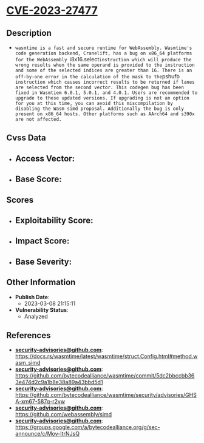 
# [CVE-2023-27477](https://cve.mitre.org/cgi-bin/cvename.cgi?name=CVE-2023-27477)

## Description

- `wasmtime is a fast and secure runtime for WebAssembly. Wasmtime's code generation backend, Cranelift, has a bug on x86_64 platforms for the WebAssembly `i8x16.select` instruction which will produce the wrong results when the same operand is provided to the instruction and some of the selected indices are greater than 16. There is an off-by-one error in the calculation of the mask to the `pshufb` instruction which causes incorrect results to be returned if lanes are selected from the second vector. This codegen bug has been fixed in Wasmtiem 6.0.1, 5.0.1, and 4.0.1. Users are recommended to upgrade to these updated versions. If upgrading is not an option for you at this time, you can avoid this miscompilation by disabling the Wasm simd proposal. Additionally the bug is only present on x86_64 hosts. Other platforms such as AArch64 and s390x are not affected.`

## Cvss Data

- **Access Vector**:
  - 
- **Base Score**:
  - 

## Scores

- **Exploitability Score**:
  - 
- **Impact Score**:
  - 
- **Base Severity**:
  - 

## Other Information

- **Publish Date**:
  - 2023-03-08 21:15:11
- **Vulnerability Status**:
  - Analyzed

## References

- **security-advisories@github.com**: https://docs.rs/wasmtime/latest/wasmtime/struct.Config.html#method.wasm_simd
- **security-advisories@github.com**: https://github.com/bytecodealliance/wasmtime/commit/5dc2bbccbb363e474d2c9a1b8e38a89a43bbd5d1
- **security-advisories@github.com**: https://github.com/bytecodealliance/wasmtime/security/advisories/GHSA-xm67-587q-r2vw
- **security-advisories@github.com**: https://github.com/webassembly/simd
- **security-advisories@github.com**: https://groups.google.com/a/bytecodealliance.org/g/sec-announce/c/Mov-ItrNJsQ
